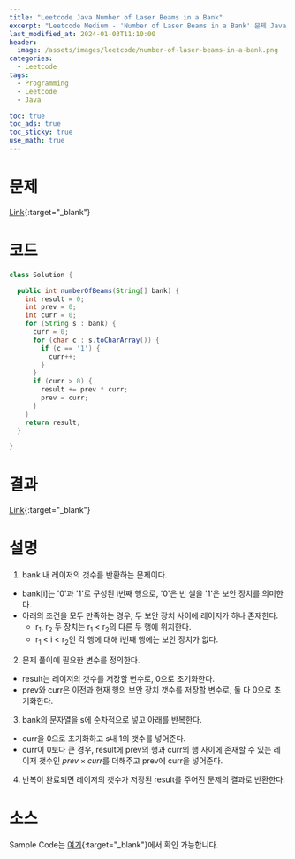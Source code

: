 ```yaml
---
title: "Leetcode Java Number of Laser Beams in a Bank"
excerpt: "Leetcode Medium - 'Number of Laser Beams in a Bank' 문제 Java 풀이"
last_modified_at: 2024-01-03T11:10:00
header:
  image: /assets/images/leetcode/number-of-laser-beams-in-a-bank.png
categories:
  - Leetcode
tags:
  - Programming
  - Leetcode
  - Java

toc: true
toc_ads: true
toc_sticky: true
use_math: true
---
```

# 문제
[Link](https://leetcode.com/problems/number-of-laser-beams-in-a-bank){:target="_blank"}

# 코드
```java
class Solution {

  public int numberOfBeams(String[] bank) {
    int result = 0;
    int prev = 0;
    int curr = 0;
    for (String s : bank) {
      curr = 0;
      for (char c : s.toCharArray()) {
        if (c == '1') {
          curr++;
        }
      }
      if (curr > 0) {
        result += prev * curr;
        prev = curr;
      }
    }
    return result;
  }

}
```

# 결과
[Link](https://leetcode.com/problems/number-of-laser-beams-in-a-bank/submissions/1135169507/){:target="_blank"}

# 설명
1. bank 내 레이저의 갯수를 반환하는 문제이다.
- bank[i]는 '0'과 '1'로 구성된 i번째 행으로, '0'은 빈 셀을 '1'은 보안 장치를 의미한다.
- 아래의 조건을 모두 만족하는 경우, 두 보안 장치 사이에 레이저가 하나 존재한다.
  - r<sub>1</sub>, r<sub>2</sub> 두 장치는 r<sub>1</sub> < r<sub>2</sub>의 다른 두 행에 위치한다.
  - r<sub>1</sub> < i < r<sub>2</sub>인 각 행에 대해 i번째 행에는 보안 장치가 없다.

2. 문제 풀이에 필요한 변수를 정의한다.
- result는 레이저의 갯수를 저장할 변수로, 0으로 초기화한다.
- prev와 curr은 이전과 현재 행의 보안 장치 갯수를 저장할 변수로, 둘 다 0으로 초기화한다.

3. bank의 문자열을 s에 순차적으로 넣고 아래를 반복한다.
- curr을 0으로 초기화하고 s내 1의 갯수를 넣어준다.
- curr이 0보다 큰 경우, result에 prev의 행과 curr의 행 사이에 존재할 수 있는 레이저 갯수인 $prev \times curr$를 더해주고 prev에 curr을 넣어준다.

4. 반복이 완료되면 레이저의 갯수가 저장된 result를 주어진 문제의 결과로 반환한다.

# 소스
Sample Code는 [여기](https://github.com/GracefulSoul/leetcode/blob/master/src/main/java/gracefulsoul/problems/NumberOfLaserBeamsInABank.java){:target="_blank"}에서 확인 가능합니다.